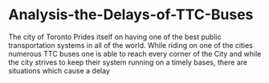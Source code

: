 # Analysis-the-Delays-of-TTC-Buses
  The city of Toronto Prides itself on having one of the best public   transportation systems in all of the world. While riding on one of the cities   numerous TTC buses one is able to reach every corner of the City and    while the city strives to keep their system running on a timely bases, there are situations which cause a delay
